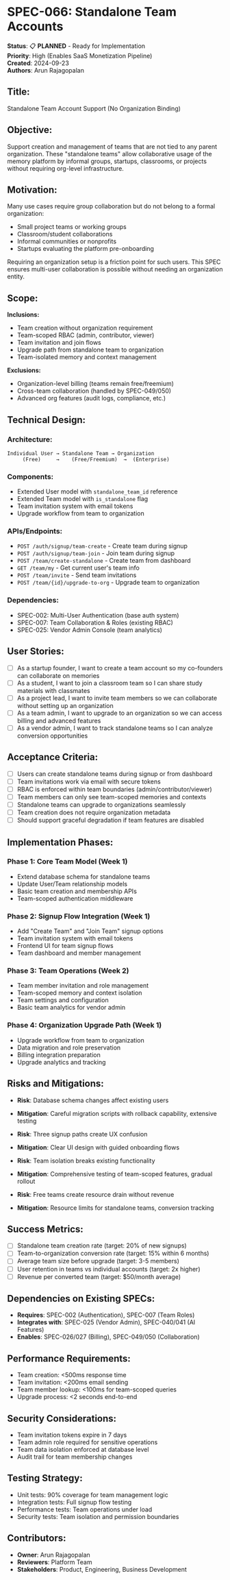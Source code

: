 # SPEC-066: Standalone Team Accounts

**Status**: 📋 **PLANNED** - Ready for Implementation  
**Priority**: High (Enables SaaS Monetization Pipeline)  
**Created**: 2024-09-23  
**Authors**: Arun Rajagopalan  

## Title:
Standalone Team Account Support (No Organization Binding)

## Objective:
Support creation and management of teams that are not tied to any parent organization. These "standalone teams" allow collaborative usage of the memory platform by informal groups, startups, classrooms, or projects without requiring org-level infrastructure.

## Motivation:
Many use cases require group collaboration but do not belong to a formal organization:
- Small project teams or working groups
- Classroom/student collaborations  
- Informal communities or nonprofits
- Startups evaluating the platform pre-onboarding

Requiring an organization setup is a friction point for such users. This SPEC ensures multi-user collaboration is possible without needing an organization entity.

## Scope:
**Inclusions:**
- Team creation without organization requirement
- Team-scoped RBAC (admin, contributor, viewer)
- Team invitation and join flows
- Upgrade path from standalone team to organization
- Team-isolated memory and context management

**Exclusions:**
- Organization-level billing (teams remain free/freemium)
- Cross-team collaboration (handled by SPEC-049/050)
- Advanced org features (audit logs, compliance, etc.)

## Technical Design:

### Architecture:
```
Individual User → Standalone Team → Organization
     (Free)     →    (Free/Freemium)  →  (Enterprise)
```

### Components:
- Extended User model with `standalone_team_id` reference
- Extended Team model with `is_standalone` flag
- Team invitation system with email tokens
- Upgrade workflow from team to organization

### APIs/Endpoints:
- `POST /auth/signup/team-create` - Create team during signup
- `POST /auth/signup/team-join` - Join team during signup  
- `POST /team/create-standalone` - Create team from dashboard
- `GET /team/my` - Get current user's team info
- `POST /team/invite` - Send team invitations
- `POST /team/{id}/upgrade-to-org` - Upgrade team to organization

### Dependencies:
- SPEC-002: Multi-User Authentication (base auth system)
- SPEC-007: Team Collaboration & Roles (existing RBAC)
- SPEC-025: Vendor Admin Console (team analytics)

## User Stories:
- [ ] As a startup founder, I want to create a team account so my co-founders can collaborate on memories
- [ ] As a student, I want to join a classroom team so I can share study materials with classmates
- [ ] As a project lead, I want to invite team members so we can collaborate without setting up an organization
- [ ] As a team admin, I want to upgrade to an organization so we can access billing and advanced features
- [ ] As a vendor admin, I want to track standalone teams so I can analyze conversion opportunities

## Acceptance Criteria:
- [ ] Users can create standalone teams during signup or from dashboard
- [ ] Team invitations work via email with secure tokens
- [ ] RBAC is enforced within team boundaries (admin/contributor/viewer)
- [ ] Team members can only see team-scoped memories and contexts
- [ ] Standalone teams can upgrade to organizations seamlessly
- [ ] Team creation does not require organization metadata
- [ ] Should support graceful degradation if team features are disabled

## Implementation Phases:

### Phase 1: Core Team Model (Week 1)
- Extend database schema for standalone teams
- Update User/Team relationship models
- Basic team creation and membership APIs
- Team-scoped authentication middleware

### Phase 2: Signup Flow Integration (Week 1)
- Add "Create Team" and "Join Team" signup options
- Team invitation system with email tokens
- Frontend UI for team signup flows
- Team dashboard and member management

### Phase 3: Team Operations (Week 2)
- Team member invitation and role management
- Team-scoped memory and context isolation
- Team settings and configuration
- Basic team analytics for vendor admin

### Phase 4: Organization Upgrade Path (Week 1)
- Upgrade workflow from team to organization
- Data migration and role preservation
- Billing integration preparation
- Upgrade analytics and tracking

## Risks and Mitigations:
- **Risk**: Database schema changes affect existing users
- **Mitigation**: Careful migration scripts with rollback capability, extensive testing

- **Risk**: Three signup paths create UX confusion  
- **Mitigation**: Clear UI design with guided onboarding flows

- **Risk**: Team isolation breaks existing functionality
- **Mitigation**: Comprehensive testing of team-scoped features, gradual rollout

- **Risk**: Free teams create resource drain without revenue
- **Mitigation**: Resource limits for standalone teams, conversion tracking

## Success Metrics:
- [ ] Standalone team creation rate (target: 20% of new signups)
- [ ] Team-to-organization conversion rate (target: 15% within 6 months)
- [ ] Average team size before upgrade (target: 3-5 members)
- [ ] User retention in teams vs individual accounts (target: 2x higher)
- [ ] Revenue per converted team (target: $50/month average)

## Dependencies on Existing SPECs:
- **Requires**: SPEC-002 (Authentication), SPEC-007 (Team Roles)
- **Integrates with**: SPEC-025 (Vendor Admin), SPEC-040/041 (AI Features)
- **Enables**: SPEC-026/027 (Billing), SPEC-049/050 (Collaboration)

## Performance Requirements:
- Team creation: <500ms response time
- Team invitation: <200ms email sending
- Team member lookup: <100ms for team-scoped queries
- Upgrade process: <2 seconds end-to-end

## Security Considerations:
- Team invitation tokens expire in 7 days
- Team admin role required for sensitive operations
- Team data isolation enforced at database level
- Audit trail for team membership changes

## Testing Strategy:
- Unit tests: 90% coverage for team management logic
- Integration tests: Full signup flow testing
- Performance tests: Team operations under load
- Security tests: Team isolation and permission boundaries

## Contributors:
- **Owner**: Arun Rajagopalan
- **Reviewers**: Platform Team
- **Stakeholders**: Product, Engineering, Business Development
